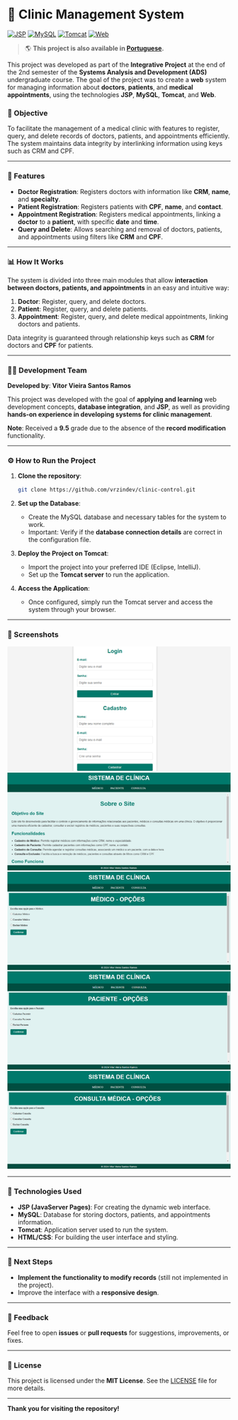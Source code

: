 # 🏥 Clinic Management System

[![JSP](https://img.shields.io/badge/JSP-2.3-blue)](https://javaee.github.io/javaee-spec/)
[![MySQL](https://img.shields.io/badge/MySQL-8.0+-blue)](https://www.mysql.com/)
[![Tomcat](https://img.shields.io/badge/Tomcat-9.0+-red)](https://tomcat.apache.org/)
[![Web](https://img.shields.io/badge/Web-HTML%2FJS%2FCSS-green)](https://www.w3.org/)

> 🌎 **This project is also available in [Portuguese](/clinic-control/README-pt.md).**


This project was developed as part of the **Integrative Project** at the end of the 2nd semester of the **Systems Analysis and Development (ADS)** undergraduate course. The goal of the project was to create a **web** system for managing information about **doctors**, **patients**, and **medical appointments**, using the technologies **JSP**, **MySQL**, **Tomcat**, and **Web**.

### 🌟 Objective

To facilitate the management of a medical clinic with features to register, query, and delete records of doctors, patients, and appointments efficiently. The system maintains data integrity by interlinking information using keys such as CRM and CPF.

---

### 🔑 Features

- **Doctor Registration**: Registers doctors with information like **CRM**, **name**, and **specialty**.
- **Patient Registration**: Registers patients with **CPF**, **name**, and **contact**.
- **Appointment Registration**: Registers medical appointments, linking a **doctor** to a **patient**, with specific **date** and **time**.
- **Query and Delete**: Allows searching and removal of doctors, patients, and appointments using filters like **CRM** and **CPF**.

---

### 📊 How It Works

The system is divided into three main modules that allow **interaction between doctors, patients, and appointments** in an easy and intuitive way:

1. **Doctor**: Register, query, and delete doctors.
2. **Patient**: Register, query, and delete patients.
3. **Appointment**: Register, query, and delete medical appointments, linking doctors and patients.

Data integrity is guaranteed through relationship keys such as **CRM** for doctors and **CPF** for patients.

---

### 👨‍💻 Development Team

**Developed by**: **Vitor Vieira Santos Ramos**

This project was developed with the goal of **applying and learning** web development concepts, **database integration**, and **JSP**, as well as providing **hands-on experience in developing systems for clinic management**.

**Note**: Received a **9.5** grade due to the absence of the **record modification** functionality.

---

### ⚙️ How to Run the Project

1. **Clone the repository**:
    ```bash
    git clone https://github.com/vrzindev/clinic-control.git
    ```

2. **Set up the Database**:
    - Create the MySQL database and necessary tables for the system to work.
    - Important: Verify if the **database connection details** are correct in the configuration file.

3. **Deploy the Project on Tomcat**:
    - Import the project into your preferred IDE (Eclipse, IntelliJ).
    - Set up the **Tomcat server** to run the application.

4. **Access the Application**:
    - Once configured, simply run the Tomcat server and access the system through your browser.

---

### 📸 Screenshots

![LOGIN](ImgsProject/login.png)
![BEGIN](ImgsProject/beginning.png)
![DOCTOR](ImgsProject/doctor.png) 
![PATIENT](ImgsProject/patient.png)
![CONSUL](ImgsProject/consultation.png)

---

### 🚀 Technologies Used

- **JSP (JavaServer Pages)**: For creating the dynamic web interface.
- **MySQL**: Database for storing doctors, patients, and appointments information.
- **Tomcat**: Application server used to run the system.
- **HTML/CSS**: For building the user interface and styling.

---

### 📍 Next Steps

- **Implement the functionality to modify records** (still not implemented in the project).
- Improve the interface with a **responsive design**.

---

### 💬 Feedback

Feel free to open **issues** or **pull requests** for suggestions, improvements, or fixes.

---

### 📝 License

This project is licensed under the **MIT License**. See the [LICENSE](LICENSE) file for more details.

---

**Thank you for visiting the repository!**
